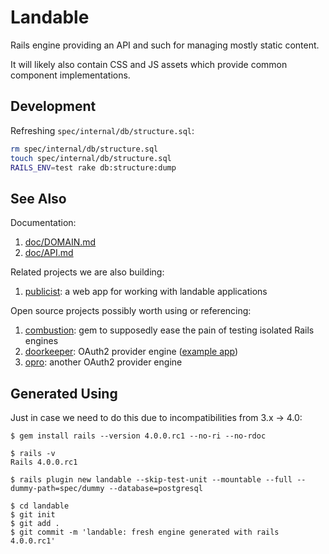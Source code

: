 # Landable
Rails engine providing an API and such for managing mostly static content.

It will likely also contain CSS and JS assets which provide common component implementations.

## Development
Refreshing `spec/internal/db/structure.sql`:

~~~~sh
rm spec/internal/db/structure.sql
touch spec/internal/db/structure.sql
RAILS_ENV=test rake db:structure:dump
~~~~

## See Also
Documentation:

1. [doc/DOMAIN.md](http://git.cashnetusa.com/trogdor/landable/blob/rails4/doc/DOMAIN.md)
1. [doc/API.md](http://git.cashnetusa.com/trogdor/landable/blob/rails4/doc/API.md)

Related projects we are also building:

1. [publicist](http://git.cashnetusa.com/trogdor/publicist): a web app for working with landable applications

Open source projects possibly worth using or referencing:

1. [combustion](https://github.com/pat/combustion): gem to supposedly ease the pain of testing isolated Rails engines
2. [doorkeeper](https://github.com/applicake/doorkeeper): OAuth2 provider engine ([example app](https://github.com/applicake/doorkeeper-provider-app))
3. [opro](https://github.com/opro/opro): another OAuth2 provider engine

## Generated Using
Just in case we need to do this due to incompatibilities from 3.x -> 4.0:

~~~~
$ gem install rails --version 4.0.0.rc1 --no-ri --no-rdoc

$ rails -v
Rails 4.0.0.rc1

$ rails plugin new landable --skip-test-unit --mountable --full --dummy-path=spec/dummy --database=postgresql

$ cd landable
$ git init
$ git add .
$ git commit -m 'landable: fresh engine generated with rails 4.0.0.rc1'
~~~~
